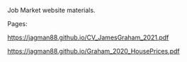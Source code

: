 Job Market website materials.

Pages:

https://jagman88.github.io/CV_JamesGraham_2021.pdf

https://jagman88.github.io/Graham_2020_HousePrices.pdf

